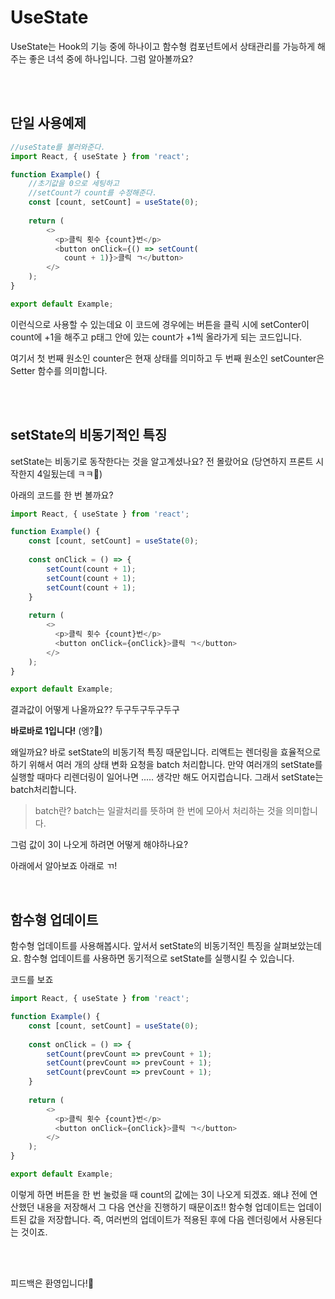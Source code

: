 # UseState

UseState는 Hook의 기능 중에 하나이고 함수형 컴포넌트에서 상태관리를 가능하게 해주는 좋은 녀석 중에 하나입니다. 그럼 알아볼까요?

<br/>

<br/>

## 단일 사용예제

```js
//useState를 불러와준다.
import React, { useState } from 'react';

function Example() {
    //초기값을 0으로 세팅하고 
    //setCount가 count를 수정해준다.
    const [count, setCount] = useState(0);
    
    return (
    	<>
       	  <p>클릭 횟수 {count}번</p>
          <button onClick={() => setCount(
            count + 1)}>클릭 ㄱ</button>
        </>
    );
}

export default Example;
```

이런식으로 사용할 수 있는데요 이 코드에 경우에는 버튼을 클릭 시에 setConter이 count에 +1을 해주고 p태그 안에 있는 count가 +1씩 올라가게 되는 코드입니다. 

여기서 첫 번째 원소인 counter은 현재 상태를 의미하고 두 번째 원소인 setCounter은 Setter 함수를 의미합니다.

<br/>

<br/>

## setState의 비동기적인 특징

setState는 비동기로 동작한다는 것을 알고계셨나요? 전 몰랐어요 (당연하지 프론트 시작한지 4일됬는데 ㅋㅋ🤕)

아래의 코드를 한 번 볼까요?

```js
import React, { useState } from 'react';

function Example() {
    const [count, setCount] = useState(0);
    
    const onClick = () => {
        setCount(count + 1);
        setCount(count + 1);
        setCount(count + 1);
    }
    
    return (
    	<>
       	  <p>클릭 횟수 {count}번</p>
          <button onClick={onClick}>클릭 ㄱ</button>
        </>
    );
}

export default Example;
```

결과값이 어떻게 나올까요?? 두구두구두구두구

**바로바로 1입니다!** (엥?🤔)

왜일까요? 바로 setState의 비동기적 특징 때문입니다. 리액트는 렌더링을 효율적으로 하기 위해서 여러 개의 상태 변화 요청을 batch 처리합니다. 만약 여러개의 setState를 실행할 때마다  리렌더링이 일어나면 ..... 생각만 해도 어지럽습니다. 그래서 setState는 batch처리합니다.

> batch란? batch는 일괄처리를 뜻하며 한 번에 모아서 처리하는 것을 의미합니다.

그럼 값이 3이 나오게 하려면 어떻게 해야하나요?

아래에서 알아보죠 아래로 ㄲ!

<br/>

## 함수형 업데이트

함수형 업데이트를 사용해봅시다. 앞서서 setState의 비동기적인 특징을 살펴보았는데요. 함수형 업데이트를 사용하면 동기적으로 setState를 실행시킬 수 있습니다.

코드를 보죠

```js
import React, { useState } from 'react';

function Example() {
    const [count, setCount] = useState(0);
    
    const onClick = () => {
        setCount(prevCount => prevCount + 1);
        setCount(prevCount => prevCount + 1);
        setCount(prevCount => prevCount + 1);
    }
    
    return (
    	<>
       	  <p>클릭 횟수 {count}번</p>
          <button onClick={onClick}>클릭 ㄱ</button>
        </>
    );
}

export default Example;
```

이렇게 하면 버튼을 한 번 눌렀을 때 count의 값에는  3이 나오게 되겠죠. 왜냐 전에 연산했던 내용을 저장해서 그 다음 연산을 진행하기 때문이죠!! 함수형 업데이트는 업데이트된 값을 저장합니다. 즉, 여러번의 업데이트가 적용된 후에 다음 렌더링에서 사용된다는 것이죠.

<br/>

<br/>

피드백은 환영입니다!🤔

